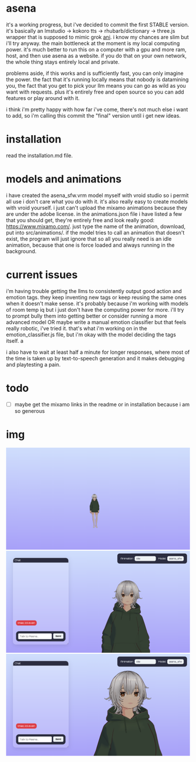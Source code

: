 # asena

it's a working progress, but i've decided to commit the first STABLE version. it's basically an lmstudio -> kokoro tts -> rhubarb/dictionary -> three.js wrapper that is supposed to mimic grok [ani](https://www.reddit.com/r/grok/comments/1m7yg3o/just_tried_groks_new_ai_companion_ani_its_kinda/). i know my chances are slim but i'll try anyway. the main bottleneck at the moment is my local computing power. it's much better to run this on a computer with a gpu and more ram, host, and then use asena as a website. if you do that on your own network, the whole thing stays entirely local and private.

problems aside, if this works and is sufficiently fast, you can only imagine the power. the fact that it's running locally means that nobody is datamining you, the fact that you get to pick your llm means you can go as wild as you want with requests. plus it's entirely free and open source so you can add features or play around with it.

i think i'm pretty happy with how far i've come, there's not much else i want to add, so i'm calling this commit the "final" version until i get new ideas.

# installation

read the installation.md file.

# models and animations

i have created the asena_sfw.vrm model myself with vroid studio so i permit all use i don't care what you do with it. it's also really easy to create models with vroid yourself. i just can't upload the mixamo animations because they are under the adobe license. in the animations.json file i have listed a few that you should get, they're entirely free and look really good: https://www.mixamo.com/. just type the name of the animation, download, put into src/animations/. if the model tries to call an animation that doesn't exist, the program will just ignore that so all you really need is an idle animation, because that one is force loaded and always running in the background.

# current issues

i'm having trouble getting the llms to consistently output good action and emotion tags. they keep inventing new tags or keep reusing the same ones when it doesn't make sense. it's probably because i'm working with models of room temp iq but i just don't have the computing power for more. i'll try to prompt bully them into getting better or consider running a more advanced model OR maybe write a manual emotion classifier but that feels really robotic, i've tried it. that's what i'm working on in the emotion_classifier.js file, but i'm okay with the model deciding the tags itself. a 

i also have to wait at least half a minute for longer responses, where most of the time is taken up by text-to-speech generation and it makes debugging and playtesting a pain.

# todo
- [ ] maybe get the mixamo links in the readme or in installation because i am so generous

# img

![asena in action1](res/image.png)
![asena in action2](res/image2.png)
![asena in action3](res/image3.png)